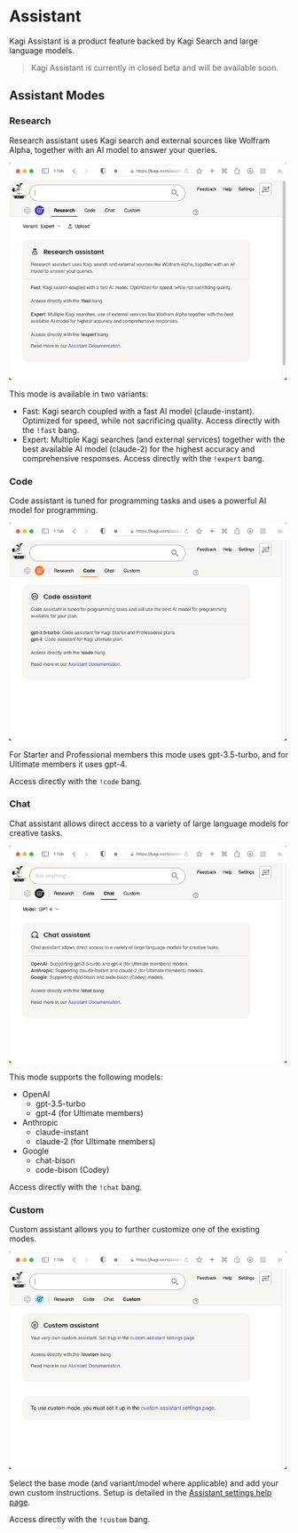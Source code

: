 # Assistant

Kagi Assistant is a product feature backed by Kagi Search and large language models.

> Kagi Assistant is currently in closed beta and will be available soon.

## Assistant Modes

### Research

Research assistant uses Kagi search and external sources like Wolfram Alpha, together with an AI model to answer your queries.

<img src="./media/assistant_research.png" width="500" alt="Kagi Assistant - Research"><br />

This mode is available in two variants:

- Fast: Kagi search coupled with a fast AI model (claude-instant). Optimized for speed, while not sacrificing quality. Access directly with the `!fast` bang.
- Expert: Multiple Kagi searches (and external services) together with the best available AI model (claude-2) for the highest accuracy and comprehensive responses. Access directly with the `!expert` bang.

### Code

Code assistant is tuned for programming tasks and uses a powerful AI model for programming.

<img src="./media/assistant_code.png" width="500" alt="Kagi Assistant - Code"><br />

For Starter and Professional members this mode uses gpt-3.5-turbo, and for Ultimate members it uses gpt-4.

Access directly with the `!code` bang.

### Chat

Chat assistant allows direct access to a variety of large language models for creative tasks.

<img src="./media/assistant_chat.png" width="500" alt="Kagi Assistant - Chat"><br />

This mode supports the following models:

- OpenAI
  - gpt-3.5-turbo
  - gpt-4 (for Ultimate members)
- Anthropic
  - claude-instant
  - claude-2 (for Ultimate members)
- Google
  - chat-bison
  - code-bison (Codey)

Access directly with the `!chat` bang.

### Custom

Custom assistant allows you to further customize one of the existing modes.

<img src="./media/assistant_custom.png" width="500" alt="Kagi Assistant - Custom"><br />

Select the base mode (and variant/model where applicable) and add your own custom instructions. Setup is detailed in the [Assistant settings help page](../settings/assistant.md#custom-assistant).

Access directly with the `!custom` bang.
